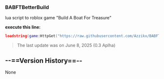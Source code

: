 ### BABFTBetterBuild
lua script to roblox game "Build A Boat For Treasure"

**execute this line:**
```lua
loadstring(game:HttpGet("https://raw.githubusercontent.com/Azzikx/BABFTBetterBuild/refs/heads/main/SourceCode"))()
```
> The last update was on June 8, 2025 (0.3 Aplha)
## **--==Version History==--**
None

